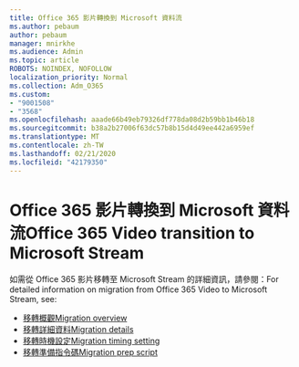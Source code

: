 ```yaml
---
title: Office 365 影片轉換到 Microsoft 資料流
ms.author: pebaum
author: pebaum
manager: mnirkhe
ms.audience: Admin
ms.topic: article
ROBOTS: NOINDEX, NOFOLLOW
localization_priority: Normal
ms.collection: Adm_O365
ms.custom:
- "9001508"
- "3568"
ms.openlocfilehash: aaade66b49eb79326df778da08d2b59bb1b46b18
ms.sourcegitcommit: b38a2b27006f63dc57b8b15d4d49ee442a6959ef
ms.translationtype: MT
ms.contentlocale: zh-TW
ms.lasthandoff: 02/21/2020
ms.locfileid: "42179350"
---
```

# <a name="office-365-video-transition-to-microsoft-stream"></a><span data-ttu-id="b4c5d-102">Office 365 影片轉換到 Microsoft 資料流</span><span class="sxs-lookup"><span data-stu-id="b4c5d-102">Office 365 Video transition to Microsoft Stream</span></span>

<span data-ttu-id="b4c5d-103">如需從 Office 365 影片移轉至 Microsoft Stream 的詳細資訊，請參閱：</span><span class="sxs-lookup"><span data-stu-id="b4c5d-103">For detailed information on migration from Office 365 Video to Microsoft Stream, see:</span></span>

- [<span data-ttu-id="b4c5d-104">移轉概觀</span><span class="sxs-lookup"><span data-stu-id="b4c5d-104">Migration overview</span></span>](https://docs.microsoft.com/en-us/stream/migrate-from-office-365)
- [<span data-ttu-id="b4c5d-105">移轉詳細資料</span><span class="sxs-lookup"><span data-stu-id="b4c5d-105">Migration details</span></span>](https://docs.microsoft.com/en-us/stream/migration-experience)
- [<span data-ttu-id="b4c5d-106">移轉時機設定</span><span class="sxs-lookup"><span data-stu-id="b4c5d-106">Migration timing setting</span></span>](https://docs.microsoft.com/en-us/stream/migration-o365video-timing-setting)
- [<span data-ttu-id="b4c5d-107">移轉準備指令碼</span><span class="sxs-lookup"><span data-stu-id="b4c5d-107">Migration prep script</span></span>](https://docs.microsoft.com/en-us/stream/migration-o365video-prep)
